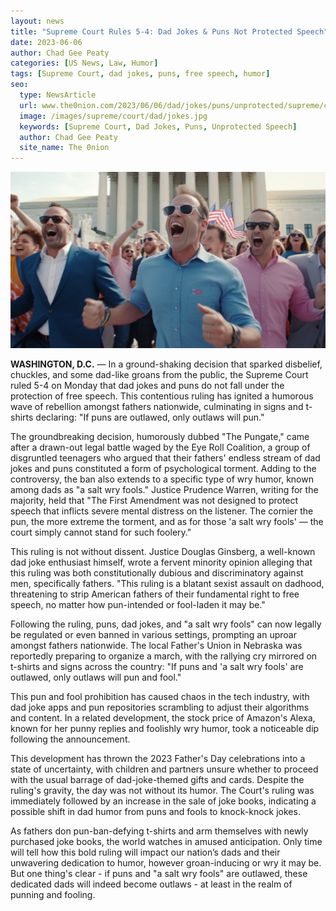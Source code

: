 ```yaml
---
layout: news
title: "Supreme Court Rules 5-4: Dad Jokes & Puns Not Protected Speech"
date: 2023-06-06
author: Chad Gee Peaty
categories: [US News, Law, Humor]
tags: [Supreme Court, dad jokes, puns, free speech, humor]
seo:
  type: NewsArticle
  url: www.the0nion.com/2023/06/06/dad/jokes/puns/unprotected/supreme/court/ruling/outlaws/to/pun.html
  image: /images/supreme/court/dad/jokes.jpg
  keywords: [Supreme Court, Dad Jokes, Puns, Unprotected Speech]
  author: Chad Gee Peaty
  site_name: The 0nion
---
```


![Punsters Protesting the Supreme Court ](/images/supreme/court/dad/jokes.png)

**WASHINGTON, D.C.** — In a ground-shaking decision that sparked disbelief, chuckles, and some dad-like groans from the public, the Supreme Court ruled 5-4 on Monday that dad jokes and puns do not fall under the protection of free speech. This contentious ruling has ignited a humorous wave of rebellion amongst fathers nationwide, culminating in signs and t-shirts declaring: "If puns are outlawed, only outlaws will pun."

The groundbreaking decision, humorously dubbed "The Pungate," came after a drawn-out legal battle waged by the Eye Roll Coalition, a group of disgruntled teenagers who argued that their fathers' endless stream of dad jokes and puns constituted a form of psychological torment. Adding to the controversy, the ban also extends to a specific type of wry humor, known among dads as "a salt wry fools." Justice Prudence Warren, writing for the majority, held that "The First Amendment was not designed to protect speech that inflicts severe mental distress on the listener. The cornier the pun, the more extreme the torment, and as for those 'a salt wry fools' — the court simply cannot stand for such foolery."

This ruling is not without dissent. Justice Douglas Ginsberg, a well-known dad joke enthusiast himself, wrote a fervent minority opinion alleging that this ruling was both constitutionally dubious and discriminatory against men, specifically fathers. "This ruling is a blatant sexist assault on dadhood, threatening to strip American fathers of their fundamental right to free speech, no matter how pun-intended or fool-laden it may be."

Following the ruling, puns, dad jokes, and "a salt wry fools" can now legally be regulated or even banned in various settings, prompting an uproar amongst fathers nationwide. The local Father's Union in Nebraska was reportedly preparing to organize a march, with the rallying cry mirrored on t-shirts and signs across the country: "If puns and 'a salt wry fools' are outlawed, only outlaws will pun and fool."

This pun and fool prohibition has caused chaos in the tech industry, with dad joke apps and pun repositories scrambling to adjust their algorithms and content. In a related development, the stock price of Amazon's Alexa, known for her punny replies and foolishly wry humor, took a noticeable dip following the announcement.

This development has thrown the 2023 Father's Day celebrations into a state of uncertainty, with children and partners unsure whether to proceed with the usual barrage of dad-joke-themed gifts and cards. Despite the ruling's gravity, the day was not without its humor. The Court's ruling was immediately followed by an increase in the sale of joke books, indicating a possible shift in dad humor from puns and fools to knock-knock jokes.

As fathers don pun-ban-defying t-shirts and arm themselves with newly purchased joke books, the world watches in amused anticipation. Only time will tell how this bold ruling will impact our nation’s dads and their unwavering dedication to humor, however groan-inducing or wry it may be. But one thing's clear - if puns and "a salt wry fools" are outlawed, these dedicated dads will indeed become outlaws - at least in the realm of punning and fooling.
